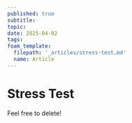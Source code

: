 ```yaml
---
published: true
subtitle:
topic:
date: 2025-04-02
tags: 
foam_template:
  filepath: '_articles/stress-test.md'
  name: Article
---
```


# Stress Test

Feel free to delete!

